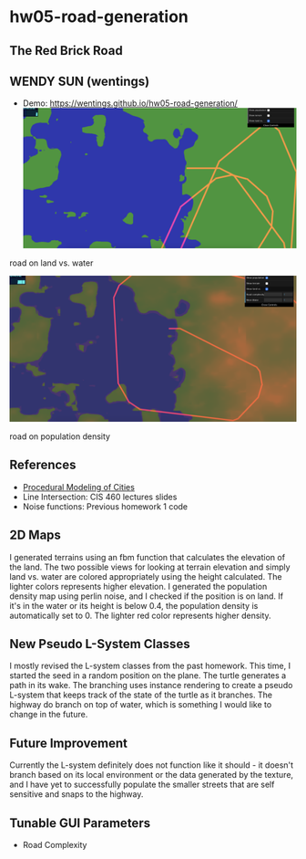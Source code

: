 # hw05-road-generation

## The Red Brick Road

## WENDY SUN (wentings) 
- Demo: https://wentings.github.io/hw05-road-generation/
![](road.png)

road on land vs. water

![](road1.png)

road on population density

## References
- [Procedural Modeling of Cities](proceduralCityGeneration.pdf)
- Line Intersection: CIS 460 lectures slides
- Noise functions: Previous homework 1 code

## 2D Maps
I generated terrains using an fbm function that calculates the elevation of the land. The two possible views for looking at terrain elevation and simply land vs. water 
are colored appropriately using the height calculated. The lighter colors represents higher elevation. I generated the population density map using perlin noise, and I checked if the position is on land. If it's in the water or its height is 
below 0.4, the population density is automatically set to 0. The lighter red color represents higher density. 
  
## New Pseudo L-System Classes
I mostly revised the L-system classes from the past homework. This time, I started the seed in a random position on the plane. The 
turtle generates a path in its wake. The branching uses instance rendering to create a pseudo L-system that keeps track of the state of
the turtle as it branches. The highway do branch on top of water, which is something I would like to change in the future. 

## Future Improvement
Currently the L-system definitely does not function like it should - it doesn't branch based on its local environment or the data
generated by the texture, and I have yet to successfully populate the smaller streets that are self sensitive and snaps to the highway.

## Tunable GUI Parameters
- Road Complexity



